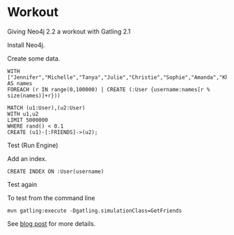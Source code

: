 Workout
==========================

Giving Neo4j 2.2 a workout with Gatling 2.1

Install Neo4j.

Create some data.

    WITH ["Jennifer","Michelle","Tanya","Julie","Christie","Sophie","Amanda","Khloe","Sarah","Kaylee"] AS names
    FOREACH (r IN range(0,100000) | CREATE (:User {username:names[r % size(names)]+r}))

    MATCH (u1:User),(u2:User)
    WITH u1,u2
    LIMIT 5000000
    WHERE rand() < 0.1
    CREATE (u1)-[:FRIENDS]->(u2);

Test (Run Engine)

Add an index.

    CREATE INDEX ON :User(username)

Test again

To test from the command line

    mvn gatling:execute -Dgatling.simulationClass=GetFriends

See [blog post](http://wp.me/p26jdv-Ja) for more details.
